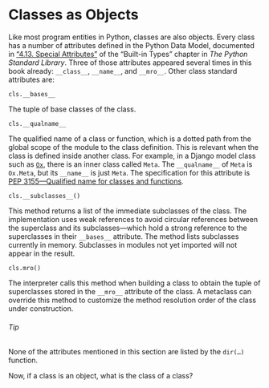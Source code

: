 # Classes as Objects

Like most program entities in Python, classes are also objects. Every class has a number of attributes defined in the Python Data Model, documented in [“4.13. Special Attributes”](https://fpy.li/24-1) of the “Built-in Types” chapter in _The Python Standard Library_. Three of those attributes appeared several times in this book already: `__class__`, `__name__`, and `__mro__`. Other class standard attributes are:

`cls.__bases__`

The tuple of base classes of the class.

`cls.__qualname__`

The qualified name of a class or function, which is a dotted path from the global scope of the module to the class definition. This is relevant when the class is defined inside another class. For example, in a Django model class such as [`Ox`](https://fpy.li/24-2), there is an inner class called `Meta`. The `__qualname__` of `Meta` is `Ox.Meta`, but its `__name__` is just `Meta`. The specification for this attribute is [PEP 3155—Qualified name for classes and functions](https://fpy.li/24-3).

`cls.__subclasses__()`

This method returns a list of the immediate subclasses of the class. The implementation uses weak references to avoid circular references between the superclass and its subclasses—which hold a strong reference to the superclasses in their `__bases__` attribute. The method lists subclasses currently in memory. Subclasses in modules not yet imported will not appear in the result.

`cls.mro()`

The interpreter calls this method when building a class to obtain the tuple of superclasses stored in the `__mro__` attribute of the class. A metaclass can override this method to customize the method resolution order of the class under construction.

###### Tip

None of the attributes mentioned in this section are listed by the `dir(…)` function.

Now, if a class is an object, what is the class of a class?